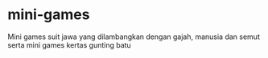 # mini-games
Mini games suit jawa yang dilambangkan dengan gajah, manusia dan semut serta mini games kertas gunting batu
